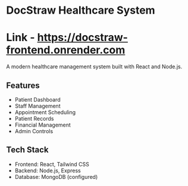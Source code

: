 # DocStraw Healthcare System
# Link - https://docstraw-frontend.onrender.com

A modern healthcare management system built with React and Node.js.

## Features

- Patient Dashboard
- Staff Management
- Appointment Scheduling
- Patient Records
- Financial Management
- Admin Controls

## Tech Stack

- Frontend: React, Tailwind CSS
- Backend: Node.js, Express
- Database: MongoDB (configured)





